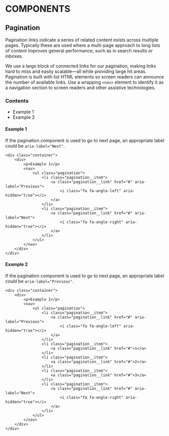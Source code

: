 # COMPONENTS

## Pagination

Pagination links indicate a series of related content exists across multiple pages. Typically these are used where a multi-page approach to long lists of content improves general performance, such as in search results or inboxes.

We use a large block of connected links for our pagination, making links hard to miss and easily scalable—all while providing large hit areas. Pagination is built with list HTML elements so screen readers can announce the number of available links. Use a wrapping `<nav>` element to identify it as a navigation section to screen readers and other assistive technologies.

### Contents

- Example 1
- Example 2


#### Example 1

If the pagination component is used to go to next page, an appropriate label could be `aria-label="Next"`.

````
<div class="container">
    <div>
        <p>Example 1</p>
        <nav>
            <ul class="pagination">
                <li class="pagination__item">
                    <a class="pagination__link" href="#" aria-label="Previous">
                        <i class="fa fa-angle-left" aria-hidden="true"></i>
                    </a>
                </li>
                <li class="pagination__item">
                    <a class="pagination__link" href="#" aria-label="Next">
                        <i class="fa fa-angle-right" aria-hidden="true"></i>
                    </a>
                </li>
            </ul>
        </nav>
    </div>
</div>
````

#### Example 2

If the pagination component is used to go to next page, an appropriate label could be `aria-label="Previous"`.

````
<div class="container">
    <div>
        <p>Example 2</p>
        <nav>
            <ul class="pagination">
                <li class="pagination__item">
                    <a class="pagination__link" href="#" aria-label="Previous">
                        <i class="fa fa-angle-left" aria-hidden="true"></i>
                    </a>
                </li>
                <li class="pagination__item">
                    <a class="pagination__link" href="#">1</a>
                </li>
                <li class="pagination__item">
                    <a class="pagination__link" href="#">2</a>
                </li>
                <li class="pagination__item">
                    <a class="pagination__link" href="#">3</a>
                </li>
                <li class="pagination__item">
                    <a class="pagination__link" href="#" aria-label="Next">
                        <i class="fa fa-angle-right" aria-hidden="true"></i>
                    </a>
                </li>
            </ul>
        </nav>
    </div>
</div>
````
